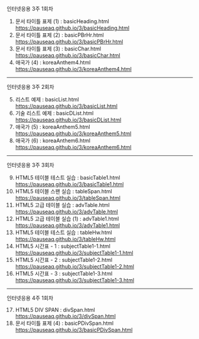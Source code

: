 
인터넷응용 3주 1회차

1. 문서 타이틀 표제 (1) : basicHeading.html <br>
https://pauseaq.github.io/3/basicHeading.html
2. 문서 타이틀 표제 (2) : basicPBrHr.html <br>
https://pauseaq.github.io/3/basicPBrHr.html
3. 문서 타이틀 표제 (3) : basicChar.html <br>
https://pauseaq.github.io/3/basicChar.html
4. 애국가 (4) : koreaAnthem4.html <br>
https://pauseaq.github.io/3/koreaAnthem4.html

<hr>

인터넷응용 3주 2회차

5. 리스트 예제 : basicList.html <br>
https://pauseaq.github.io/3/basicList.html
6. 기술 리스트 예제 : basicDList.html <br>
https://pauseaq.github.io/3/basicDList.html
7. 애국가 (5) : koreaAnthem5.html <br>
https://pauseaq.github.io/3/koreaAnthem5.html
8. 애국가 (6) : koreaAnthem6.html <br>
https://pauseaq.github.io/3/koreaAnthem6.html

<hr>

인터넷응용 3주 3회차

9. HTML5 테이블 테스트 실습 : basicTable1.html <br>
https://pauseaq.github.io/3/basicTable1.html
10. HTML5 테이블 스팬 실습 : tableSpan.html <br>
https://pauseaq.github.io/3/tableSpan.html
11. HTML5 고급 테이블 실습 : advTable.html <br>
https://pauseaq.github.io/3/advTable.html
12. HTML5 고급 테이블 실습 (1) : advTable1.html <br>
https://pauseaq.github.io/3/advTable1.html
13. HTML5 테이블 테스트 실습 : tableHw.html <br>
https://pauseaq.github.io/3/tableHw.html
14. HTML5 시간표 - 1 : subjectTable1-1.html <br>
https://pauseaq.github.io/3/subjectTable1-1.html
15. HTML5 시간표 - 2 : subjectTable1-2.html <br>
https://pauseaq.github.io/3/subjectTable1-2.html
16. HTML5 시간표 - 3 : subjectTable1-3.html <br>
https://pauseaq.github.io/3/subjectTable1-3.html

<hr> 

인터넷응용 4주 1회차

17. HTML5 DIV SPAN : divSpan.html <br>
https://pauseaq.github.io/3/divSpan.html
18. 문서 타이틀 표제 (4) : basicPDivSpan.html <br>
https://pauseaq.github.io/3/basicPDivSpan.html
